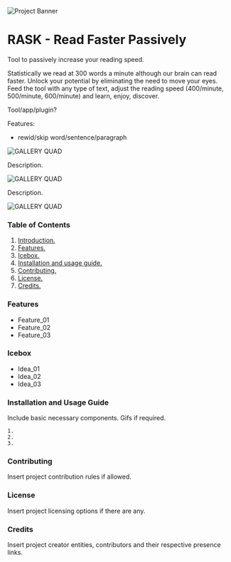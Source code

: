 ![Project Banner](/assets/template_visuals/temp-banner.png)

<a name="intro"></a>
# RASK - Read Faster Passively
Tool to passively increase your reading speed. 

Statistically we read at 300 words a minute although our brain can read faster. Unlock your potential by eliminating the need to move your eyes. Feed the tool with any type of text, adjust the reading speed (400/minute, 500/minute, 600/minute) and learn, enjoy, discover.

Tool/app/plugin?

Features:
+ rewid/skip word/sentence/paragraph


![GALLERY QUAD](/assets/template_visuals/temp-dual-gallery.png)

Description.

![GALLERY QUAD](/assets/template_visuals/temp-triple-gallery.png)

Description.

![GALLERY QUAD](/assets/template_visuals/temp-quad-gallery.png)

### Table of Contents
1. [Introduction.](#intro)
2. [Features.](#features)
3. [Icebox.](#icebox)
4. [Installation and usage guide.](#install)
5. [Contributing.](#contribute)
6. [License.](#license)
7. [Credits.](#credits)

<a name="features"></a>
### Features
+ Feature_01
+ Feature_02
+ Feature_03

<a name="icebox"></a>
### Icebox
+ Idea_01
+ Idea_02
+ Idea_03

<a name="install"></a>
### Installation and Usage Guide
Include basic necessary components. Gifs if required.
```
1. 
2. 
3. 
```

<a name="contribute"></a>
### Contributing
Insert project contribution rules if allowed.

<a name="license"></a>
### License
Insert project licensing options if there are any.

<a name="credits"></a>
### Credits
Insert project creator entities, contributors and their respective presence links.


